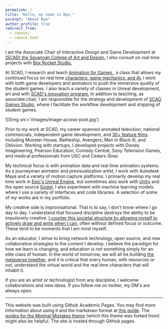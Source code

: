 ```yaml
---
permalink: /
title: "Hello, my name is Nye."
excerpt: "About Nye"
author_profile: true
redirect_from:
  - /about/
  - /about.html
---
```


I am the Associate Chair of Interactive Design and Game Development at [(SCAD) the Savannah College of Art and Design.](https://www.scad.edu/academics/programs/interactive-design-and-game-development) I also consult on real time projects with [Box Rocket Studio.](https://boxrocket.studio)

At SCAD, I research and teach [Animation for Games,](http://blog.scad.edu/nwarburt), a class that allows my continued focus on real time [characters, game mechanics, and AI.](https://docs.unrealengine.com/en-US/AnimatingObjects/SkeletalMeshAnimation/StateMachines/Overview/index.html) I work with both game developers and animators to push the immersive quality of the student games. I also teach a variety of classes in Unreal development, art and with [SCAD's innovation program.](https://www.scad.edu/about/scadpro) In addition to teaching, as associate chair, I am responsible for the strategy and development of [SCAD Games Studio,](https://scaditgm.blog/scad-games-studio/) where I facilitate the workflow development and shipping of student games.

![](img src='/images/image-across-post.jpg')

Prior to my work at SCAD, my career spanned animated television, national commercials, independent game development, and [30+ feature films](https://www.imdb.com/name/nm1100970/) including Monster House, Battleship, Avengers, Men in Black III, and Oblivion. Working with startups, I developed projects with Disney Imagineering, Pearson Education, Comedy Central, Sony Television Games, and medical professionals from USC and Cedars-Sinai.

My technical focus is with animation data and real time animation systems. As a journeyman animator and previsualization artist, I work with Autodesk Maya and a variety of motion capture platforms. I primarily develop my real time work in [Epic's Unreal Engine](https://unrealengine.com), but sometimes also work with [Unity](https://unity.com/) and the open source [Godot](https://godotengine.org/). I also experiment with machine learning models where I use a variety of interfaces and code libraries. A selection of some of my works are in my portfolio.

My creative side is improvisational. That is to say, I don't know where I go day to day. I understand that focused discipline destroys the ability to be impulsively creative. [I counter this societal structure by allowing myself to actively draw and write when I can](http://nyetoon), often without defined focus or outcome. These tend to be moments that I am most myself.

As an educator, I strive to bring network technology, open source, and new collaborative strategies to the content I develop. I believe the paradigm for how we learn is changing, and education is not something simply for an elite class of human. In the world of tomorrow, we will all be building [the metaverse together,](https://www.matthewball.vc/all/themetaverse) and it is critical that every human, with resources or not, understand the virtual world and the real time characters that will inhabit it.

If you are an artist or technologist from any discipline, I welcome collaborations and new ideas. If you follow me on twitter, my DM's are always open.  

------
This website was built using Github Academic Pages. You may find more information about using it and the markdown format at [this guide](https://academicpages.github.io/markdown/). The [guides for the Minimal Mistakes theme](https://mmistakes.github.io/minimal-mistakes/docs/configuration/) (which this theme was forked from) might also be helpful. The site is hosted through GitHub pages.
